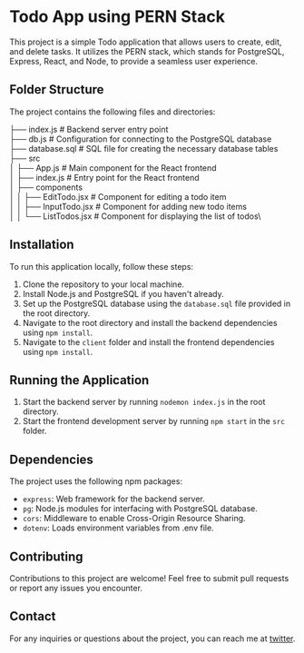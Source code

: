 # Todo App using PERN Stack

<!-- ![Todo App](todo_app_screenshot.png) -->

This project is a simple Todo application that allows users to create, edit, and delete tasks. It utilizes the PERN stack, which stands for PostgreSQL, Express, React, and Node, to provide a seamless user experience.

## Folder Structure

The project contains the following files and directories:

├── index.js # Backend server entry point\
├── db.js # Configuration for connecting to the PostgreSQL database\
├── database.sql # SQL file for creating the necessary database tables\
├── src\
│ ├── App.js # Main component for the React frontend\
│ ├── index.js # Entry point for the React frontend\
│ ├── components\
│ │ ├── EditTodo.jsx # Component for editing a todo item\
│ │ ├── InputTodo.jsx # Component for adding new todo items\
│ │ └── ListTodos.jsx # Component for displaying the list of todos\

## Installation

To run this application locally, follow these steps:

1. Clone the repository to your local machine.
2. Install Node.js and PostgreSQL if you haven't already.
3. Set up the PostgreSQL database using the `database.sql` file provided in the root directory.
4. Navigate to the root directory and install the backend dependencies using `npm install`.
5. Navigate to the `client` folder and install the frontend dependencies using `npm install`.

## Running the Application

1. Start the backend server by running `nodemon index.js` in the root directory.
2. Start the frontend development server by running `npm start` in the `src` folder.

## Dependencies

The project uses the following npm packages:

- `express`: Web framework for the backend server.
- `pg`: Node.js modules for interfacing with PostgreSQL database.
- `cors`: Middleware to enable Cross-Origin Resource Sharing.
- `dotenv`: Loads environment variables from .env file.

## Contributing

Contributions to this project are welcome! Feel free to submit pull requests or report any issues you encounter.

## Contact

For any inquiries or questions about the project, you can reach me at [twitter](https://twitter.com/zaaaraf).

